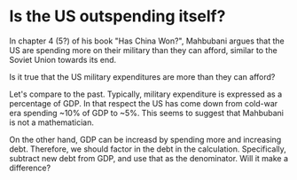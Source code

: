 # Is the US outspending itself?

In chapter 4 (5?) of his book "Has China Won?", Mahbubani argues that the US
are spending more on their military than they can afford, similar to the Soviet
Union towards its end.

Is it true that the US military expenditures are more than they can afford?

Let's compare to the past. Typically, military expenditure is expressed as a
percentage of GDP. In that respect the US has come down from cold-war era
spending ~10% of GDP to ~5%. This seems to suggest that Mahbubani is not a
mathematician.

On the other hand, GDP can be increasd by spending more and increasing debt.
Therefore, we should factor in the debt in the calculation. Specifically,
subtract new debt from GDP, and use that as the denominator. Will it make a
difference?
